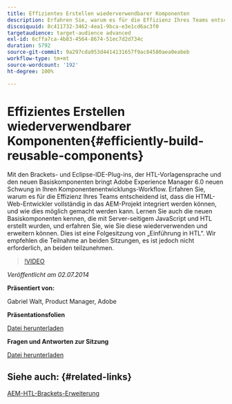 ```yaml
---
title: Effizientes Erstellen wiederverwendbarer Komponenten
description: Erfahren Sie, warum es für die Effizienz Ihres Teams entscheidend ist, dass die HTML-Web-Entwickler vollständig in das AEM-Projekt integriert werden können, und wie dies möglich gemacht werden kann. Lernen Sie auch die neuen Basiskomponenten kennen, die mit Server-seitigem JavaScript und HTL erstellt wurden, und erfahren Sie, wie Sie diese wiederverwenden und erweitern können.
discoiquuid: 8c411732-3462-4ea1-9bca-e3e1cd6ac3f0
targetaudience: target-audience advanced
exl-id: 6cffa7ca-4b83-4564-8674-51ec7d2d734c
duration: 5792
source-git-commit: 9a297cda953d4414131657f9ac84580aea0eabeb
workflow-type: tm+mt
source-wordcount: '192'
ht-degree: 100%

---
```


# Effizientes Erstellen wiederverwendbarer Komponenten{#efficiently-build-reusable-components}

Mit den Brackets- und Eclipse-IDE-Plug-ins, der HTL-Vorlagensprache und den neuen Basiskomponenten bringt Adobe Experience Manager 6.0 neuen Schwung in Ihren Komponentenentwicklungs-Workflow. Erfahren Sie, warum es für die Effizienz Ihres Teams entscheidend ist, dass die HTML-Web-Entwickler vollständig in das AEM-Projekt integriert werden können, und wie dies möglich gemacht werden kann. Lernen Sie auch die neuen Basiskomponenten kennen, die mit Server-seitigem JavaScript und HTL erstellt wurden, und erfahren Sie, wie Sie diese wiederverwenden und erweitern können. Dies ist eine Folgesitzung von „Einführung in HTL“. Wir empfehlen die Teilnahme an beiden Sitzungen, es ist jedoch nicht erforderlich, an beiden teilzunehmen.

>[!VIDEO](https://video.tv.adobe.com/v/19503/?quality=9)

*Veröffentlicht am 02.07.2014*

**Präsentiert von:**

Gabriel Walt, Product Manager, Adobe

**Präsentationsfolien**

[Datei herunterladen](assets/efficiently-build-reusable-components.pdf)

**Fragen und Antworten zur Sitzung**

[Datei herunterladen](assets/efficiently-build-reusable-components-q-a.pdf)

## Siehe auch: {#related-links}

[AEM-HTL-Brackets-Erweiterung](https://github.com/Adobe-Marketing-Cloud/aem-brackets-extension#AEM6#BeautifulMarkup)

<!--
[Get back to the Overview](https://helpx.adobe.com/experience-manager/kt/eseminars/gems/aem-index.html)
-->
